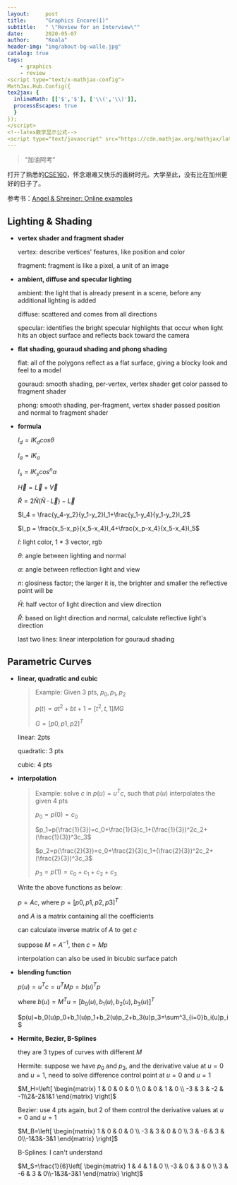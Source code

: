 ```yaml
---
layout:     post
title:      "Graphics Encore(1)"
subtitle:   " \"Review for an Interview\""
date:       2020-05-07
author:     "Koala"
header-img: "img/about-bg-walle.jpg"
catalog: true
tags:
    - graphics
    - review
<script type="text/x-mathjax-config">
MathJax.Hub.Config({
tex2jax: {
  inlineMath: [['$','$'], ['\\(','\\)']],
  processEscapes: true
  }
});
</script>
<!--latex数学显示公式-->
<script type="text/javascript" src="https://cdn.mathjax.org/mathjax/latest/MathJax.js?config=TeX-AMS-MML_HTMLorMML"></script>
---
```


> “加油阿考”

打开了熟悉的[CSE160](https://users.soe.ucsc.edu/~pang/160/f19/schedule.html)，怀念艰难又快乐的画树时光。大学至此，没有比在加州更好的日子了。

参考书：[Angel & Shreiner: Online examples](http://www.cs.unm.edu/~angel/WebGL/7E/)


<p id = "build"></p>

## Lighting & Shading

* **vertex shader and fragment shader**

  vertex: describe vertices' features, like position and color

  fragment: fragment is like a pixel, a unit of an image

* **ambient, diffuse and specular lighting**

  ambient: the light that is already present in a scene, before any additional lighting is added

  diffuse: scattered and comes from all directions

  specular: identifies the bright specular highlights that occur when light hits an object surface and reflects back toward the camera

* **flat shading, gouraud shading and phong shading**

  flat: all of the polygons reflect as a flat surface, giving a blocky look and feel to a model

  gouraud: smooth shading, per-vertex, vertex shader get color passed to fragment shader

  phong: smooth shading, per-fragment, vertex shader passed position and normal to fragment shader

* **formula**

  $I_d = IK_dcos\theta$

  $I_a = IK_a$

  $I_s = IK_scos^n\alpha$

  $\vec H = \vec L + \vec V$

  $\hat R = 2\hat N(\hat N \cdot\vec L)-\vec L$

  $I_4 = \frac{y_4-y_2}{y_1-y_2}I_1+\frac{y_1-y_4}{y_1-y_2}I_2$

  $I_p = \frac{x_5-x_p}{x_5-x_4}I_4+\frac{x_p-x_4}{x_5-x_4}I_5$

  $I$: light color, 1 * 3 vector, rgb

  $\theta$: angle between lighting and normal

  $\alpha$: angle between reflection light and view

  $n$: glosiness factor; the larger it is, the brighter and smaller the reflective point will be

  $\hat H$: half vector of light direction and view direction

  $\hat R$: based on light direction and normal, calculate reflective light's direction

  last two lines: linear interpolation for gouraud shading

## Parametric Curves

* **linear, quadratic and cubic**

  > Example: Given 3 pts, $p_0, p_1, p_2$
  >
  > $p(t)=at^2+bt+1=[t^2, t, 1]MG$
  >
  > $G=[p0, p1, p2]^T$

  linear: 2pts

  quadratic: 3 pts

  cubic: 4 pts

* **interpolation**

  > Example: solve $c$ in $p(u)=u^Tc$, such that $p(u)$ interpolates the given 4 pts
  >
  > $p_0=p(0)=c_0$
  >
  > $p_1=p(\frac{1}{3})=c_0+\frac{1}{3}c_1+(\frac{1}{3})^2c_2+(\frac{1}{3})^3c_3$
  >
  > $p_2=p(\frac{2}{3})=c_0+\frac{2}{3}c_1+(\frac{2}{3})^2c_2+(\frac{2}{3})^3c_3$
  >
  > $p_3=p(1)=c_0+c_1+c_2+c_3$

  Write the above functions as below:

  $p=Ac$, where $p=[p0, p1, p2, p3]^T$

  and $A$ is a matrix containing all the coefficients

  can calculate inverse matrix of $A$ to get $c$

  suppose $M = A^{-1}$, then $c=Mp$

  interpolation can also be used in bicubic surface patch

* **blending function**

  $p(u)=u^Tc=u^TMp=b(u)^Tp$

  where $b(u)=M^Tu=[b_0(u), b_1(u), b_2(u), b_3(u)]^T$

  $p(u)=b_0(u)p_0+b_1(u)p_1+b_2(u)p_2+b_3(u)p_3=\sum^3_{i=0}b_i(u)p_i$

* **Hermite, Bezier, B-Splines**

  they are 3 types of curves with different $M$

  Hermite: suppose we have $p_0$ and $p_3$, and the derivative value at $u=0$ and $u=1$, need to solve difference control point at $u=0$ and $u=1$

  $M_H=\left[ \begin{matrix}   1 & 0 & 0 & 0 \\   0 & 0 & 1 & 0 \\   -3 & 3 & -2 & -1\\2&-2&1&1 \end{matrix}  \right]$

  Bezier: use 4 pts again, but 2 of them control the derivative values at $u=0$ and $u=1$

  $M_B=\left[ \begin{matrix}   1 & 0 & 0 & 0 \\   -3 & 3 & 0 & 0 \\   3 & -6 & 3 & 0\\-1&3&-3&1 \end{matrix}  \right]$

  B-Splines: I can't understand

  $M_S=\frac{1}{6}\left[ \begin{matrix}   1 & 4 & 1 & 0 \\   -3 & 0 & 3 & 0 \\   3 & -6 & 3 & 0\\-1&3&-3&1 \end{matrix}  \right]$

  

